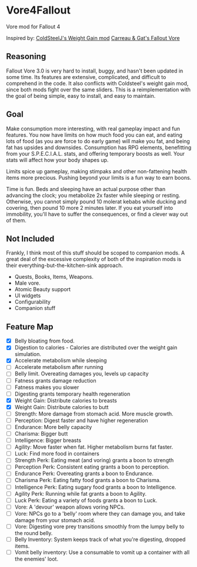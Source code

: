 # Vore4Fallout
 Vore mod for Fallout 4

Inspired by:
[ColdSteelJ's Weight Gain mod](https://www.deviantart.com/coldsteelj/art/Fallout-4-WeightGain-mod-ssbbw-730902010)
[Carreau & Gat's Fallout Vore](https://aryion.com/forum/viewtopic.php?f=79&t=58266)

## Reasoning
Fallout Vore 3.0 is very hard to install, buggy, and hasn't been updated in some time. Its features are extensive, complicated, and difficult to comprehend in the code. It also conflicts with Coldsteel's weight gain mod, since both mods fight over the same sliders. This is a reimplementation with the goal of being simple, easy to install, and easy to maintain.

## Goal
Make consumption more interesting, with real gameplay impact and fun features. You now have limits on how much food you can eat, and eating lots of food (as you are force to do early game) will make you fat, and being fat has upsides and downsides. Consumption has RPG elements, benefitting from your S.P.E.C.I.A.L. stats, and offering temporary boosts as well. Your stats will affect how your body shapes up.

Limits spice up gameplay, making stimpaks and other non-fattening health items more precious. Pushing beyond your limits is a fun way to earn boons.

Time is fun. Beds and sleeping have an actual purpose other than advancing the clock; you metabolize 2x faster while sleeping or resting. Otherwise, you cannot simply pound 10 molerat kebabs while ducking and covering, then pound 10 more 2 minutes later. If you eat yourself into immobility, you'll have to suffer the consequences, or find a clever way out of them.

## Not Included
Frankly, I think most of this stuff should be scoped to companion mods. A great deal of the excessive complexity of both of the inspiration mods is their everything-but-the-kitchen-sink approach. 

* Quests, Books, Items, Weapons.
* Male vore.
* Atomic Beauty support
* UI widgets
* Configurability
* Companion stuff

## Feature Map
- [x] Belly bloating from food.
- [x] Digestion to calories - Calories are distributed over the weight gain simulation.
- [x] Accelerate metabolism while sleeping
- [ ] Accelerate metabolism after running
- [ ] Belly limit. Overeating damages you, levels up capacity
- [ ] Fatness grants damage reduction
- [ ] Fatness makes you slower
- [ ] Digesting grants temporary health regeneration
- [x] Weight Gain: Distribute calories to breasts
- [x] Weight Gain: Distribute calories to butt
- [ ] Strength: More damage from stomach acid. More muscle growth.
- [ ] Perception: Digest faster and have higher regeneration
- [ ] Endurance: More belly capacity
- [ ] Charisma: Bigger butt
- [ ] Intelligence: Bigger breasts
- [ ] Agility: Move faster when fat. Higher metabolism burns fat faster.
- [ ] Luck: Find more food in containers
- [ ] Strength Perk: Eating meat (and voring) grants a boon to strength
- [ ] Perception Perk: Consistent eating grants a boon to perception.
- [ ] Endurance Perk: Overeating grants a boon to Endurance.
- [ ] Charisma Perk: Eating fatty food grants a boon to Charisma.
- [ ] Intelligence Perk: Eating sugary food grants a boon to Intelligence.
- [ ] Agility Perk: Running while fat grants a boon to Agility.
- [ ] Luck Perk: Eating a variety of foods grants a boon to Luck.
- [ ] Vore: A 'devour' weapon allows voring NPCs.
- [ ] Vore: NPCs go to a 'belly' room where they can damage you, and take damage from your stomach acid.
- [ ] Vore: Digesting vore prey transitions smoothly from the lumpy belly to the round belly.
- [ ] Belly Inventory: System keeps track of what you're digesting, dropped items.
- [ ] Vomit belly inventory: Use a consumable to vomit up a container with all the enemies' loot.
